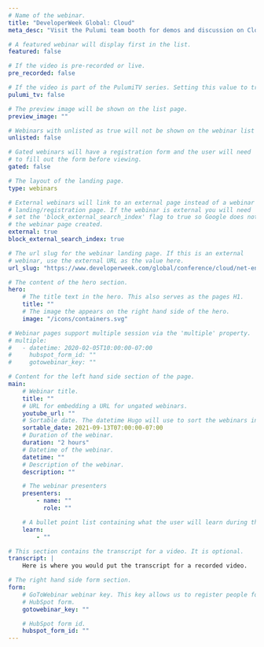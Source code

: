 ```yaml
---
# Name of the webinar.
title: "DeveloperWeek Global: Cloud"
meta_desc: "Visit the Pulumi team booth for demos and discussion on Cloud Engineering practices and examples of how to manage AWS with Python, TypeScript, Go and .NET."

# A featured webinar will display first in the list.
featured: false

# If the video is pre-recorded or live.
pre_recorded: false

# If the video is part of the PulumiTV series. Setting this value to true will list the video in the "PulumiTV" section.
pulumi_tv: false

# The preview image will be shown on the list page.
preview_image: ""

# Webinars with unlisted as true will not be shown on the webinar list
unlisted: false

# Gated webinars will have a registration form and the user will need
# to fill out the form before viewing.
gated: false

# The layout of the landing page.
type: webinars

# External webinars will link to an external page instead of a webinar
# landing/registration page. If the webinar is external you will need
# set the 'block_external_search_index' flag to true so Google does not index
# the webinar page created.
external: true
block_external_search_index: true

# The url slug for the webinar landing page. If this is an external
# webinar, use the external URL as the value here.
url_slug: "https://www.developerweek.com/global/conference/cloud/net-enterprise-developer-day-hosted-by-amazon-web-services/"

# The content of the hero section.
hero:
    # The title text in the hero. This also serves as the pages H1.
    title: ""
    # The image the appears on the right hand side of the hero.
    image: "/icons/containers.svg"

# Webinar pages support multiple session via the 'multiple' property.
# multiple:
#   - datetime: 2020-02-05T10:00:00-07:00
#     hubspot_form_id: ""
#     gotowebinar_key: ""

# Content for the left hand side section of the page.
main:
    # Webinar title.
    title: ""
    # URL for embedding a URL for ungated webinars.
    youtube_url: ""
    # Sortable date. The datetime Hugo will use to sort the webinars in date order.
    sortable_date: 2021-09-13T07:00:00-07:00
    # Duration of the webinar.
    duration: "2 hours"
    # Datetime of the webinar.
    datetime: ""
    # Description of the webinar.
    description: ""

    # The webinar presenters
    presenters:
        - name: ""
          role: ""

    # A bullet point list containing what the user will learn during the webinar.
    learn:
        - ""

# This section contains the transcript for a video. It is optional.
transcript: |
    Here is where you would put the transcript for a recorded video.

# The right hand side form section.
form:
    # GoToWebinar webinar key. This key allows us to register people for webinars via the
    # HubSpot form.
    gotowebinar_key: ""

    # HubSpot form id.
    hubspot_form_id: ""
---
```

